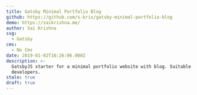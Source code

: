 ```yaml
---
title: Gatsby Minimal Portfolio Blog
github: https://github.com/s-kris/gatsby-minimal-portfolio-blog
demo: https://saikrishna.me/
author: Sai Krishna
ssg:
  - Gatsby
cms:
  - No Cms
date: 2019-01-02T16:26:06.000Z
description: >-
  GatsbyJS starter for a minimal portfolio website with blog. Suitable for
  developers.
stale: true
draft: true
---
```

